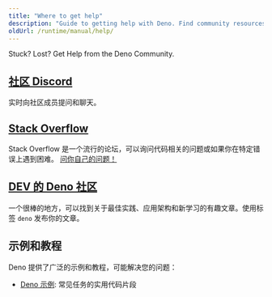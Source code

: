```yaml
---
title: "Where to get help"
description: "Guide to getting help with Deno. Find community resources, support channels, discussion forums, and how to engage with the Deno community for troubleshooting and assistance."
oldUrl: /runtime/manual/help/
---
```


Stuck? Lost? Get Help from the Deno Community.

## [社区 Discord](https://discord.gg/deno)

实时向社区成员提问和聊天。

## [Stack Overflow](https://stackoverflow.com/questions/tagged/deno)

Stack Overflow 是一个流行的论坛，可以询问代码相关的问题或如果你在特定错误上遇到困难。
[问你自己的问题！](https://stackoverflow.com/questions/ask?tags=deno)

## [DEV 的 Deno 社区](https://dev.to/t/deno)

一个很棒的地方，可以找到关于最佳实践、应用架构和新学习的有趣文章。使用标签 `deno` 发布你的文章。

## 示例和教程

Deno 提供了广泛的示例和教程，可能解决您的问题：

- [Deno 示例](/examples/): 常见任务的实用代码片段
